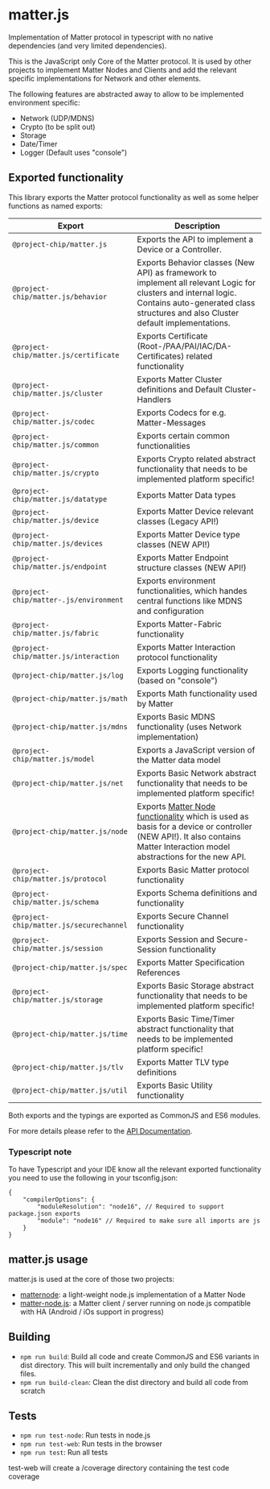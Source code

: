 # matter.js

Implementation of Matter protocol in typescript with no native dependencies (and very limited dependencies).

This is the JavaScript only Core of the Matter protocol. It is used by other projects to implement Matter Nodes and Clients and add the relevant specific implementations for Network and other elements.

The following features are abstracted away to allow to be implemented environment specific:
* Network (UDP/MDNS)
* Crypto (to be split out)
* Storage
* Date/Timer
* Logger (Default uses "console")

## Exported functionality
This library exports the Matter protocol functionality as well as some helper functions as named exports:

| Export                                  | Description                                                                                                                                                                                         |
|-----------------------------------------|-----------------------------------------------------------------------------------------------------------------------------------------------------------------------------------------------------|
| `@project-chip/matter.js`               | Exports the API to implement a Device or a Controller.                                                                                                                                              |
| `@project-chip/matter.js/behavior`      | Exports Behavior classes (New API) as framework to implement all relevant Logic for clusters and internal logic. Contains auto-generated class structures and also Cluster default implementations. |
| `@project-chip/matter.js/certificate`   | Exports Certificate (Root-/PAA/PAI/IAC/DA-Certificates) related functionality                                                                                                                       |
| `@project-chip/matter.js/cluster`       | Exports Matter Cluster definitions and Default Cluster-Handlers                                                                                                                                     |
| `@project-chip/matter.js/codec`         | Exports Codecs for e.g. Matter-Messages                                                                                                                                                             |
| `@project-chip/matter.js/common`        | Exports certain common functionalities                                                                                                                                                              |
| `@project-chip/matter.js/crypto`        | Exports Crypto related abstract functionality that needs to be implemented platform specific!                                                                                                       |
| `@project-chip/matter.js/datatype`      | Exports Matter Data types                                                                                                                                                                           |
| `@project-chip/matter.js/device`        | Exports Matter Device relevant classes (Legacy API!)                                                                                                                                                |
| `@project-chip/matter.js/devices`       | Exports Matter Device type classes (NEW API!)                                                                                                                                                       |
| `@project-chip/matter.js/endpoint`      | Exports Matter Endpoint structure classes (NEW API!)                                                                                                                                                |
| `@project-chip/matter-.js/environment`  | Exports environment functionalities, which handes central functions like MDNS and configuration                                                                                                     |
| `@project-chip/matter.js/fabric`        | Exports Matter-Fabric functionality                                                                                                                                                                 |
| `@project-chip/matter.js/interaction`   | Exports Matter Interaction protocol functionality                                                                                                                                                   |
| `@project-chip/matter.js/log`           | Exports Logging functionality (based on "console")                                                                                                                                                  |
| `@project-chip/matter.js/math`          | Exports Math functionality used by Matter                                                                                                                                                           |
| `@project-chip/matter.js/mdns`          | Exports Basic MDNS functionality (uses Network implementation)                                                                                                                                      |
| `@project-chip/matter.js/model`         | Exports a JavaScript version of the Matter data model                                                                                                                                               |
| `@project-chip/matter.js/net`           | Exports Basic Network abstract functionality that needs to be implemented platform specific!                                                                                                        |
| `@project-chip/matter.js/node`          | Exports [Matter Node functionality](./src/) which is used as basis for a device or controller (NEW API!). It also contains Matter Interaction model abstractions for the new API.                   |
| `@project-chip/matter.js/protocol`      | Exports Basic Matter protocol functionality                                                                                                                                                         |
| `@project-chip/matter.js/schema`        | Exports Schema definitions and functionality                                                                                                                                                        |
| `@project-chip/matter.js/securechannel` | Exports Secure Channel functionality                                                                                                                                                                |
| `@project-chip/matter.js/session`       | Exports Session and Secure-Session functionality                                                                                                                                                    |
| `@project-chip/matter.js/spec`          | Exports Matter Specification References                                                                                                                                                             |
| `@project-chip/matter.js/storage`       | Exports Basic Storage abstract functionality that needs to be implemented platform specific!                                                                                                        |
| `@project-chip/matter.js/time`          | Exports Basic Time/Timer abstract functionality that needs to be implemented platform specific!                                                                                                     |
| `@project-chip/matter.js/tlv`           | Exports Matter TLV type definitions                                                                                                                                                                 |
| `@project-chip/matter.js/util`          | Exports Basic Utility functionality                                                                                                                                                                 |

Both exports and the typings are exported as CommonJS and ES6 modules.

For more details please refer to the [API Documentation](../../docs/matter.js).

### Typescript note
To have Typescript and your IDE know all the relevant exported functionality you need to use the following in your tsconfig.json:

```json5
{
    "compilerOptions": {
        "moduleResolution": "node16", // Required to support package.json exports
        "module": "node16" // Required to make sure all imports are js
    }
}
```

## matter.js usage

matter.js is used at the core of those two projects:
* [matternode](https://github.com/project-chip/matternode): a light-weight node.js implementation of a Matter Node
* [matter-node.js](../matter-node.js/README.md): a Matter client / server running on node.js compatible with HA (Android / iOs support in progress)

## Building

* `npm run build`: Build all code and create CommonJS and ES6 variants in dist directory. This will built incrementally and only build the changed files.
* `npm run build-clean`: Clean the dist directory and build all code from scratch

## Tests

* `npm run test-node`: Run tests in node.js
* `npm run test-web`: Run tests in the browser
* `npm run test`: Run all tests

test-web will create a /coverage directory containing the test code coverage
